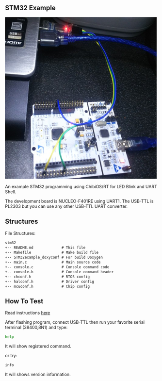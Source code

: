 ## STM32 Example

![images](../../images/stm32demo.jpg?raw=true)

An example STM32 programming using ChibiOS/RT for LED Blink and UART Shell.

The development board is NUCLEO-F401RE using UART1.
The USB-TTL is PL2303 but you can use any other USB-TTL UART converter.

## Structures

File Structures:

```
stm32
+-- README.md             # This file
+-- Makefile              # Make build file
+-- STM32example_doxyconf # For build Doxygen
+-- main.c                # Main source code
+-- console.c             # Console command code
+-- console.h             # Console command header
+-- chconf.h              # RTOS config
+-- halconf.h             # Driver config
+-- mcuconf.h             # Chip config
```

## How To Test

Read instructions [here](https://github.com/mekatronik-achmadi/md_tutorial/blob/master/internship/tutorials/stm32.md)

After flashing program, connect USB-TTL then run your favorite serial terminal (38400,8N1) and type:

```sh
help
```

It will show registered command.

or try:

```sh
info
```

It will shows version information.
